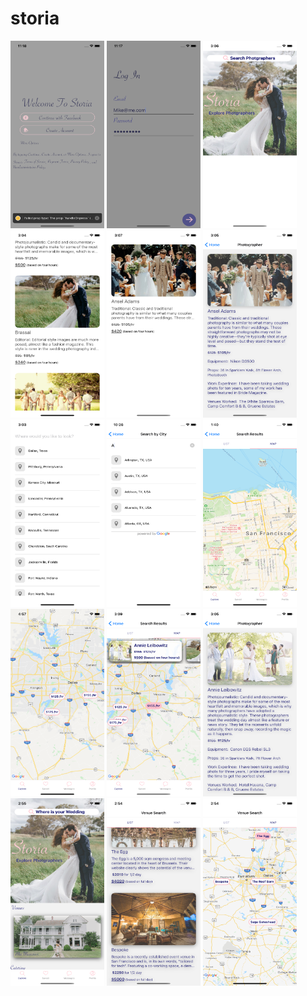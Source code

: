 # storia

<img flex-direction='row' src="readme image/1.6.png" width='150' height='300' alt="phone 1"> <img flex-direction='row' src="readme image/1.4.png" width='150' height='300' alt="phone 1"> <img flex-direction='row' src="readme image/1.png" width='150' height='300' alt="phone 1"> <img flex-direction='row' src="readme image/2.png" width='150' height='300' alt="phone 1"> <img flex-direction='row' src="readme image/3.png" width='150' height='300' alt="phone 1"> <img flex-direction='row' src="readme image/3.5.png" width='150' height='300' alt="phone 1"> <img flex-direction='row' src="readme image/4.png" width='150' height='300' alt="phone 1"> <img flex-direction='row' src="readme image/5.png" width='150' height='300' alt="phone 1"> <img flex-direction='row' src="readme image/6.png" width='150' height='300' alt="phone 1"> <img flex-direction='row' src="readme image/7.png" width='150' height='300' alt="phone 1"> <img flex-direction='row' src="readme image/7.5.png" width='150' height='300' alt="phone 1"> <img flex-direction='row' src="readme image/7.6.png" width='150' height='300' alt="phone 1"> <img flex-direction='row' src="readme image/8.png" width='150' height='300' alt="phone 1"> <img flex-direction='row' src="readme image/9.png" width='150' height='300' alt="phone 1"> <img flex-direction='row' src="readme image/10.png" width='150' height='300' alt="phone 1">